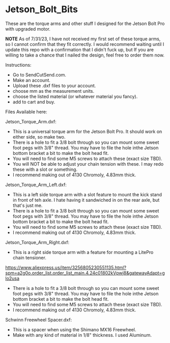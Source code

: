 # Jetson_Bolt_Bits
These are the torque arms and other stuff I designed for the Jetson Bolt Pro with upgraded motor.

**NOTE**
As of 7/31/23, I have not received my first set of these torque arms, so I cannot confirm that they fit correctly. I would recommend waiting until I update this repo with a confirmation that I didn't fuck up, but If you are willing to take a chance that I nailed the design, feel free to order them now.

Instructions:
- Go to SendCutSend.com.
- Make an account.
- Upload these .dxf files to your account.
- choose mm as the measurement units.
- choose the listed material (or whatever material you fancy).
- add to cart and buy.

Files Available here:

Jetson_Torque_Arm.dxf:
- This is a universal torque arm for the Jetson Bolt Pro. It should work on either side, so make two.
- There is a hole to fit a 3/8 bolt through so you can mount some sweet foot pegs with 3/8" thread. You may have to file the hole inthe Jetson bottom bracket a bit to make the bolt head fit.
- You will need to find some M5 screws to attach these (exact size TBD).
- You will NOT be able to adjust your chain tension with these. I may redo these with a slot or something.
- I recommend making out of 4130 Chromoly, 4.83mm thick.

Jetson_Torque_Arm_Left.dxf:
- This is a left side torque arm with a slot feature to mount the kick stand in front of teh axle. I hate having it sandwiched in on the rear axle, but that's just me. 
- There is a hole to fit a 3/8 bolt through so you can mount some sweet foot pegs with 3/8" thread. You may have to file the hole inthe Jetson bottom bracket a bit to make the bolt head fit.
- You will need to find some M5 screws to attach these (exact size TBD).
- I recommend making out of 4130 Chromoly, 4.83mm thick.

Jetson_Torque_Arm_Right.dxf:
- This is a right side torque arm with a feature for mounting a LitePro chain tensioner.

https://www.aliexpress.us/item/3256805230551135.html?spm=a2g0o.order_list.order_list_main.4.24c01802kVpwj8&gatewayAdapt=glo2usa

- There is a hole to fit a 3/8 bolt through so you can mount some sweet foot pegs with 3/8" thread. You may have to file the hole inthe Jetson bottom bracket a bit to make the bolt head fit.
- You will need to find some M5 screws to attach these (exact size TBD).
- I recommend making out of 4130 Chromoly, 4.83mm thick.

Schwinn Freewheel Spacer.dxf: 
- This is a spacer when using the Shimano MX16 Freewheel.
- Make with any kind of material in 1/8" thickness. I used Aluminum.








